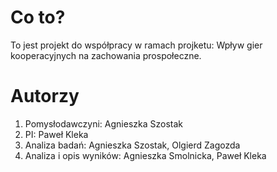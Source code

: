 # Co to?

To jest projekt do współpracy w ramach projketu: Wpływ gier kooperacyjnych na zachowania prospołeczne.


# Autorzy

1. Pomysłodawczyni: Agnieszka Szostak  
2. PI: Paweł Kleka
3. Analiza badań: Agnieszka Szostak, Olgierd Zagozda  
4. Analiza i opis wyników: Agnieszka Smolnicka, Paweł Kleka 



